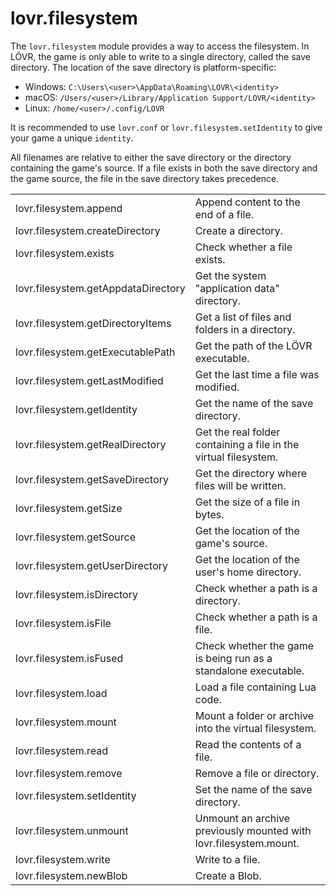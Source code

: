 <!--
category: module
-->

lovr.filesystem
===

The `lovr.filesystem` module provides a way to access the filesystem.  In LÖVR, the game is only
able to write to a single directory, called the save directory.  The location of the save directory
is platform-specific:

- Windows: `C:\Users\<user>\AppData\Roaming\LOVR\<identity>`
- macOS: `/Users/<user>/Library/Application Support/LOVR/<identity>`
- Linux: `/home/<user>/.config/LOVR`

It is recommended to use `lovr.conf` or `lovr.filesystem.setIdentity` to give your game a unique
`identity`.

All filenames are relative to either the save directory or the directory containing the game's
source.  If a file exists in both the save directory and the game source, the file in the save
directory takes precedence.

<table>
<tr>
  <td class="pre">lovr.filesystem.append</td>
  <td>Append content to the end of a file.</td>
</tr>

<tr>
  <td class="pre">lovr.filesystem.createDirectory</td>
  <td>Create a directory.</td>
</tr>

<tr>
  <td class="pre">lovr.filesystem.exists</td>
  <td>Check whether a file exists.</td>
</tr>

<tr>
  <td class="pre">lovr.filesystem.getAppdataDirectory</td>
  <td>Get the system "application data" directory.</td>
</tr>

<tr>
  <td class="pre">lovr.filesystem.getDirectoryItems</td>
  <td>Get a list of files and folders in a directory.</td>
</tr>

<tr>
  <td class="pre">lovr.filesystem.getExecutablePath</td>
  <td>Get the path of the LÖVR executable.</td>
</tr>

<tr>
  <td class="pre">lovr.filesystem.getLastModified</td>
  <td>Get the last time a file was modified.</td>
</tr>

<tr>
  <td class="pre">lovr.filesystem.getIdentity</td>
  <td>Get the name of the save directory.</td>
</tr>

<tr>
  <td class="pre">lovr.filesystem.getRealDirectory</td>
  <td>Get the real folder containing a file in the virtual filesystem.</td>
</tr>

<tr>
  <td class="pre">lovr.filesystem.getSaveDirectory</td>
  <td>Get the directory where files will be written.</td>
</tr>

<tr>
  <td class="pre">lovr.filesystem.getSize</td>
  <td>Get the size of a file in bytes.</td>
</tr>

<tr>
  <td class="pre">lovr.filesystem.getSource</td>
  <td>Get the location of the game's source.</td>
</tr>

<tr>
  <td class="pre">lovr.filesystem.getUserDirectory</td>
  <td>Get the location of the user's home directory.</td>
</tr>

<tr>
  <td class="pre">lovr.filesystem.isDirectory</td>
  <td>Check whether a path is a directory.</td>
</tr>

<tr>
  <td class="pre">lovr.filesystem.isFile</td>
  <td>Check whether a path is a file.</td>
</tr>

<tr>
  <td class="pre">lovr.filesystem.isFused</td>
  <td>Check whether the game is being run as a standalone executable.</td>
</tr>

<tr>
  <td class="pre">lovr.filesystem.load</td>
  <td>Load a file containing Lua code.</td>
</tr>

<tr>
  <td class="pre">lovr.filesystem.mount</td>
  <td>Mount a folder or archive into the virtual filesystem.</td>
</tr>

<tr>
  <td class="pre">lovr.filesystem.read</td>
  <td>Read the contents of a file.</td>
</tr>

<tr>
  <td class="pre">lovr.filesystem.remove</td>
  <td>Remove a file or directory.</td>
</tr>

<tr>
  <td class="pre">lovr.filesystem.setIdentity</td>
  <td>Set the name of the save directory.</td>
</tr>

<tr>
  <td class="pre">lovr.filesystem.unmount</td>
  <td>Unmount an archive previously mounted with lovr.filesystem.mount.</td>
</tr>

<tr>
  <td class="pre">lovr.filesystem.write</td>
  <td>Write to a file.</td>
</tr>

<tr>
  <td class="pre">lovr.filesystem.newBlob</td>
  <td>Create a Blob.</td>
</tr>
</table>
